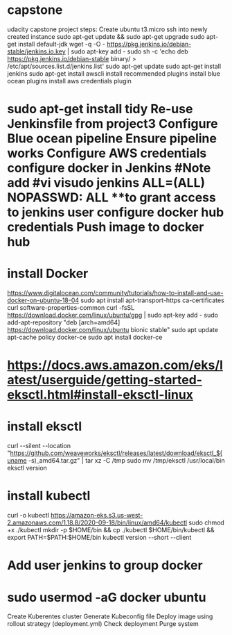 # capstone
 udacity capstone project
 steps:
 Create ubuntu t3.micro
 ssh into newly created instance
 sudo apt-get update && sudo apt-get upgrade
 sudo apt-get install default-jdk 
 wget -q -O - https://pkg.jenkins.io/debian-stable/jenkins.io.key | sudo apt-key add -
sudo sh -c 'echo deb https://pkg.jenkins.io/debian-stable binary/ > \
    /etc/apt/sources.list.d/jenkins.list'
sudo apt-get update
sudo apt-get install jenkins
sudo apt-get install awscli
install recommended plugins
install blue ocean plugins 
install aws credentials plugin

sudo apt-get install tidy
Re-use Jenkinsfile from project3
Configure Blue ocean pipeline 
Ensure pipeline works
Configure AWS credentials
configure docker in Jenkins
#Note add
#vi visudo
jenkins ALL=(ALL) NOPASSWD: ALL 
**to grant access to jenkins user
configure docker hub credentials
Push image to docker hub
==========================================================================
# install Docker
https://www.digitalocean.com/community/tutorials/how-to-install-and-use-docker-on-ubuntu-18-04
sudo apt install apt-transport-https ca-certificates curl software-properties-common
curl -fsSL https://download.docker.com/linux/ubuntu/gpg | sudo apt-key add -
sudo add-apt-repository "deb [arch=amd64] https://download.docker.com/linux/ubuntu bionic stable"
sudo apt update
apt-cache policy docker-ce
sudo apt install docker-ce

# https://docs.aws.amazon.com/eks/latest/userguide/getting-started-eksctl.html#install-eksctl-linux
# install eksctl
curl --silent --location "https://github.com/weaveworks/eksctl/releases/latest/download/eksctl_$(uname -s)_amd64.tar.gz" | tar xz -C /tmp
sudo mv /tmp/eksctl /usr/local/bin
eksctl version

# install kubectl
curl -o kubectl https://amazon-eks.s3.us-west-2.amazonaws.com/1.18.8/2020-09-18/bin/linux/amd64/kubectl
sudo chmod +x ./kubectl
mkdir -p $HOME/bin && cp ./kubectl $HOME/bin/kubectl && export PATH=$PATH:$HOME/bin
kubectl version --short --client

# Add user jenkins to group docker
sudo usermod -aG docker ubuntu
=========================================================================

Create Kuberentes cluster
Generate Kubeconfig file
Deploy image using rollout strategy (deployment.yml)
Check deployment
Purge system
